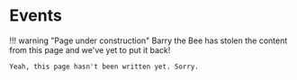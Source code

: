 # Events

!!! warning "Page under construction"
    Barry the Bee has stolen the content from this page and we've yet to put it back!

    Yeah, this page hasn't been written yet. Sorry.